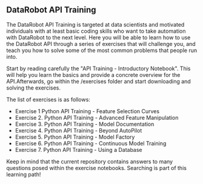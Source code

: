 ## DataRobot API Training

The DataRobot API Training is targeted at data scientists and motivated individuals with at least basic coding skills who want to take automation with DataRobot to the next level. Here you will be able to learn how to use the DataRobot API through a series of exercises that will challenge you, and teach you how to solve some of the most common problems that people run into.

Start by reading carefully the "API Training - Introductory Notebook". This will help you learn the basics and provide a concrete overview for the API.Afterwards, go within the /exercises folder and start downloading and solving the exercises.

The list of exercises is as follows:

- Exercise 1  Python API Training - Feature Selection Curves 
- Exercise 2. Python API Training - Advanced Feature Manipulation 
- Exercise 3. Python API Training - Model Documentation 
- Exercise 4. Python API Training - Beyond AutoPilot 
- Exercise 5. Python API Training - Model Factory 
- Exercise 6. Python API Training - Continuous Model Training
- Exercise 7. Python API Training - Using a Database

Keep in mind that the current repository contains answers to many questions posed within the exercise notebooks. Searching is part of this learning path!
